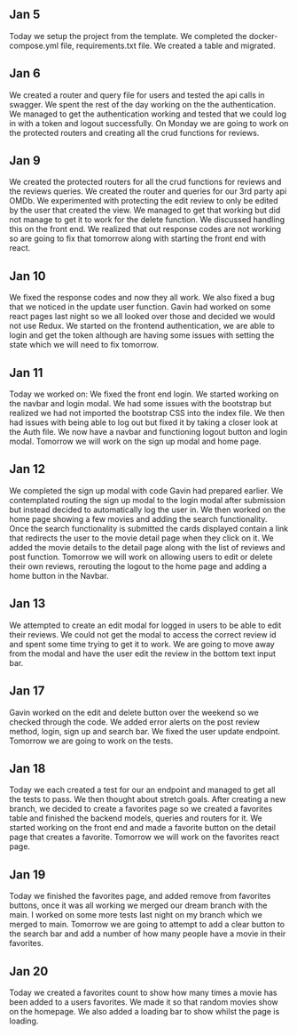 ## Jan 5

Today we setup the project from the template. We completed the docker-compose.yml file, requirements.txt file.
We created a table and migrated.

## Jan 6

We created a router and query file for users and tested the api calls in swagger.
We spent the rest of the day working on the the authentication. We managed to get the authentication working and tested that we could log in with a token and logout successfully.
On Monday we are going to work on the protected routers and creating all the crud functions for reviews.

## Jan 9

We created the protected routers for all the crud functions for reviews and the reviews queries. We created the router and queries for our 3rd party api OMDb.
We experimented with protecting the edit review to only be edited by the user that created the view. We managed to get that working but did not manage to get it to work for the delete function. We discussed handling this on the front end.
We realized that out response codes are not working so are going to fix that tomorrow along with starting the front end with react.

## Jan 10

We fixed the response codes and now they all work. We also fixed a bug that we noticed in the update user function.
Gavin had worked on some react pages last night so we all looked over those and decided we would not use Redux.
We started on the frontend authentication, we are able to login and get the token although are having some issues with setting the state which we will need to fix tomorrow.

## Jan 11

Today we worked on:
We fixed the front end login. We started working on the navbar and login modal. We had some issues with the bootstrap but realized we had not imported the bootstrap CSS into the index file. We then had issues with being able to log out but fixed it by taking a closer look at the Auth file. We now have a navbar and functioning logout button and login modal. Tomorrow we will work on the sign up modal and home page.

## Jan 12

We completed the sign up modal with code Gavin had prepared earlier. We contemplated routing the sign up modal to the login modal after submission but instead decided to automatically log the user in. We then worked on the home page showing a few movies and adding the search functionality. Once the search functionality is submitted the cards displayed contain a link that redirects the user to the movie detail page when they click on it. We added the movie details to the detail page along with the list of reviews and post function. Tomorrow we will work on allowing users to edit or delete their own reviews, rerouting the logout to the home page and adding a home button in the Navbar.

## Jan 13

We attempted to create an edit modal for logged in users to be able to edit their reviews. We could not get the modal to access the correct review id and spent some time trying to get it to work. We are going to move away from the modal and have the user edit the review in the bottom text input bar.

## Jan 17

Gavin worked on the edit and delete button over the weekend so we checked through the code. We added error alerts on the post review method, login, sign up and search bar. We fixed the user update endpoint. Tomorrow we are going to work on the tests.

## Jan 18

Today we each created a test for our an endpoint and managed to get all the tests to pass. We then thought about stretch goals. After creating a new branch, we decided to create a favorites page so we created a favorites table and finished the backend models, queries and routers for it. We started working on the front end and made a favorite button on the detail page that creates a favorite. Tomorrow we will work on the favorites react page.

## Jan 19

Today we finished the favorites page, and added remove from favorites buttons, once it was all working we merged our dream branch with the main. I worked on some more tests last night on my branch which we merged to main. Tomorrow we are going to attempt to add a clear button to the search bar and add a number of how many people have a movie in their favorites.

## Jan 20

Today we created a favorites count to show how many times a movie has been added to a users favorites. We made it so that random movies show on the homepage. We also added a loading bar to show whilst the page is loading.
